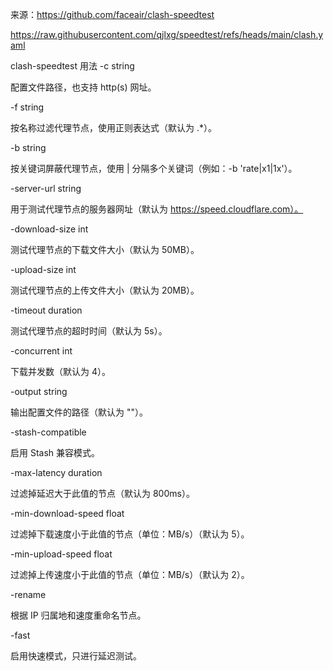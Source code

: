 来源：https://github.com/faceair/clash-speedtest

https://raw.githubusercontent.com/qjlxg/speedtest/refs/heads/main/clash.yaml

clash-speedtest 用法
-c string

配置文件路径，也支持 http(s) 网址。

-f string

按名称过滤代理节点，使用正则表达式（默认为 .*）。

-b string

按关键词屏蔽代理节点，使用 | 分隔多个关键词（例如：-b 'rate|x1|1x'）。

-server-url string

用于测试代理节点的服务器网址（默认为 https://speed.cloudflare.com）。

-download-size int

测试代理节点的下载文件大小（默认为 50MB）。

-upload-size int

测试代理节点的上传文件大小（默认为 20MB）。

-timeout duration

测试代理节点的超时时间（默认为 5s）。

-concurrent int

下载并发数（默认为 4）。

-output string

输出配置文件的路径（默认为 ""）。

-stash-compatible

启用 Stash 兼容模式。

-max-latency duration

过滤掉延迟大于此值的节点（默认为 800ms）。

-min-download-speed float

过滤掉下载速度小于此值的节点（单位：MB/s）（默认为 5）。

-min-upload-speed float

过滤掉上传速度小于此值的节点（单位：MB/s）（默认为 2）。

-rename

根据 IP 归属地和速度重命名节点。

-fast

启用快速模式，只进行延迟测试。
